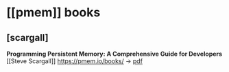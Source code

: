 # [[pmem]] books

## [scargall]
**Programming Persistent Memory: A Comprehensive Guide for Developers**
[[Steve Scargall]]
https://pmem.io/books/ -> [pdf](https://library.oapen.org/bitstream/id/e234e601-6128-4ee4-be45-32e8f2e417dd/1007325.pdf)
